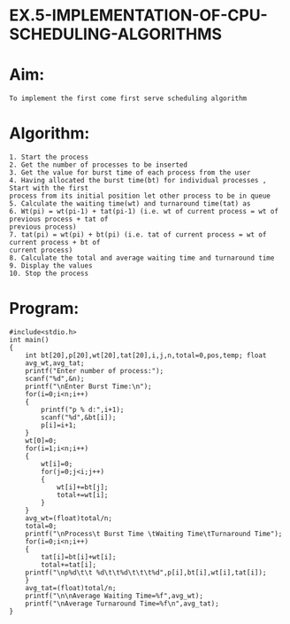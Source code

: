 # EX.5-IMPLEMENTATION-OF-CPU-SCHEDULING-ALGORITHMS
# Aim:
    To implement the first come first serve scheduling algorithm
# Algorithm:
    1. Start the process
    2. Get the number of processes to be inserted
    3. Get the value for burst time of each process from the user
    4. Having allocated the burst time(bt) for individual processes , Start with the first
    process from its initial position let other process to be in queue
    5. Calculate the waiting time(wt) and turnaround time(tat) as
    6. Wt(pi) = wt(pi-1) + tat(pi-1) (i.e. wt of current process = wt of previous process + tat of
    previous process)
    7. tat(pi) = wt(pi) + bt(pi) (i.e. tat of current process = wt of current process + bt of
    current process)
    8. Calculate the total and average waiting time and turnaround time
    9. Display the values
    10. Stop the process
# Program:
~~~
#include<stdio.h>
int main()
{
    int bt[20],p[20],wt[20],tat[20],i,j,n,total=0,pos,temp; float
    avg_wt,avg_tat;
    printf("Enter number of process:");
    scanf("%d",&n);
    printf("\nEnter Burst Time:\n");
    for(i=0;i<n;i++)
    {
        printf("p % d:",i+1);
        scanf("%d",&bt[i]);
        p[i]=i+1;
    }
    wt[0]=0;
    for(i=1;i<n;i++)
    {
        wt[i]=0;
        for(j=0;j<i;j++)
        {
            wt[i]+=bt[j];
            total+=wt[i];
        }    
    }
    avg_wt=(float)total/n;
    total=0;
    printf("\nProcess\t Burst Time \tWaiting Time\tTurnaround Time");
    for(i=0;i<n;i++)
    {
        tat[i]=bt[i]+wt[i];
        total+=tat[i];
    printf("\np%d\t\t %d\t\t%d\t\t\t%d",p[i],bt[i],wt[i],tat[i]);
    }
    avg_tat=(float)total/n;
    printf("\n\nAverage Waiting Time=%f",avg_wt);
    printf("\nAverage Turnaround Time=%f\n",avg_tat);
}
~~~
# 
